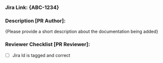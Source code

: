 ### Jira Link: {ABC-1234}

### Description [PR Author]:

{Please provide a short description about the documentation being added}

### Reviewer Checklist [PR Reviewer]:

- [ ] Jira Id is tagged and correct
